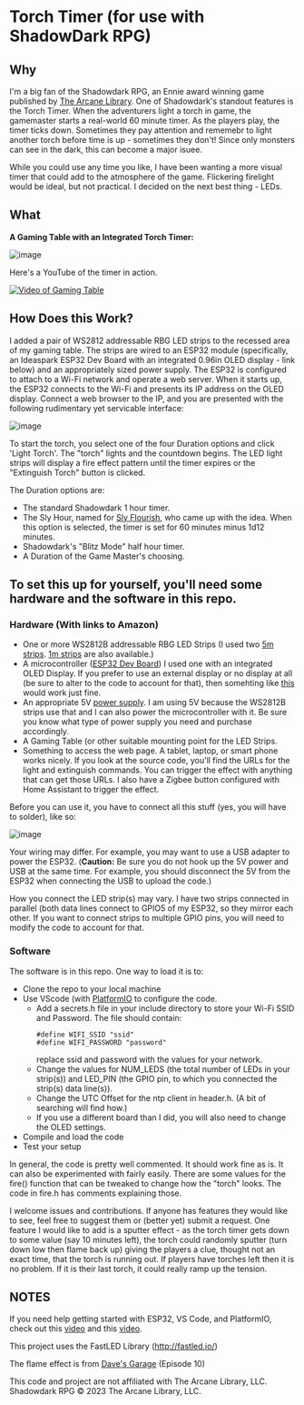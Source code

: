 # Torch Timer (for use with ShadowDark RPG)
## Why
I'm a big fan of the Shadowdark RPG, an Ennie award winning game published by [The Arcane Library](https://www.thearcanelibrary.com/pages/shadowdark). One of Shadowdark's standout features is the Torch Timer. When the adventurers light a torch in game, the gamemaster starts a real-world 60 minute timer. As the players play, the timer ticks down. Sometimes they pay attention and rememebr to light another torch before time is up - sometimes they don't! Since only monsters can see in the dark, this can become a major isuee.

While you could use any time you like, I have been wanting a more visual timer that could add to the atmosphere of the game. Flickering firelight would be ideal, but not practical. I decided on the next best thing - LEDs.

## What
**A Gaming Table with an Integrated Torch Timer:**

![image](https://github.com/user-attachments/assets/76a455a4-ae8d-4026-9a2a-5f31d72829fc)

Here's a YouTube of the timer in action.

[![Video of Gaming Table](https://img.youtube.com/vi/pY_wV5WMrg4/0.jpg)](https://youtube.com/shorts/pY_wV5WMrg4)

## How Does this Work?

I added a pair of WS2812 addressable RBG LED strips to the recessed area of my gaming table. The strips are wired to an ESP32 module (specifically, an Ideaspark ESP32 Dev Board with an integrated 0.96in OLED display - link below) and an appropriately sized power supply. The ESP32 is configured to attach to a Wi-Fi network and operate a web server. When it starts up, the ESP32 connects to the Wi-Fi and presents its IP address on the OLED display. Connect a web browser to the IP, and you are presented with the following rudimentary yet servicable interface:

![image](https://github.com/user-attachments/assets/94787ed8-23fc-405c-8f91-1c4e7adae08f)

To start the torch, you select one of the four Duration options and click 'Light Torch'. The "torch" lights and the countdown begins. The LED light strips will display a fire effect pattern until the timer expires or the "Extinguish Torch" button is clicked.

The Duration options are:
- The standard Shadowdark 1 hour timer.
- The Sly Hour, named for [Sly Flourish](https://slyflourish.com/delving_into_shadowdark.html), who came up with the idea. When this option is selected, the timer is set for 60 minutes minus 1d12 minutes. 
- Shadowdark's "Blitz Mode" half hour timer.
- A Duration of the Game Master's choosing.

## To set this up for yourself, you'll need some hardware and the software in this repo.

### Hardware (With links to Amazon)

- One or more WS2812B addressable RBG LED Strips (I used two [5m strips](https://amzn.to/3XaA1tH). [1m strips](https://amzn.to/3yF1kmp) are also available.)
- A microcontroller ([ESP32 Dev Board](https://amzn.to/3WKjwD4)) I used one with an integrated OLED Display. If you prefer to use an external display or no display at all (be sure to alter to the code to account for that), then somehting like [this](https://amzn.to/3SSrPLY) would work just fine.
- An appropriate 5V [power supply]( https://amzn.to/3MbQs2p). I am using 5V because the WS2812B strips use that and I can also power the microcontroller with it. Be sure you know what type of power supply you need and purchase accordingly.
- A Gaming Table (or other suitable mounting point for the LED Strips.
- Something to access the web page. A tablet, laptop, or smart phone works nicely. If you look at the source code, you'll find the URLs for the light and extinguish commands. You can trigger the effect with anything that can get those URLs. I also have a Zigbee button configured with Home Assistant to trigger the effect.

Before you can use it, you have to connect all this stuff (yes, you will have to solder), like so:

![image](https://github.com/user-attachments/assets/17c558ea-239e-4ea8-b597-bcf0837018a3)

Your wiring may differ. For example, you may want to use a USB adapter to power the ESP32. (**Caution:** Be sure you do not hook up the 5V power and USB at the same time. For example, you should disconnect the 5V from the ESP32 when connecting the USB to upload the code.)

How you connect the LED strip(s) may vary. I have two strips connected in parallel (both data lines connect to GPIO5 of my ESP32, so they mirror each other. If you want to connect strips to multiple GPIO pins, you will need to modify the code to account for that.

### Software

The software is in this repo. One way to load it is to:

- Clone the repo to your local machine
- Use VScode (with [PlatformIO](https://platformio.org/) to configure the code.
  - Add a secrets.h file in your include directory to store your Wi-Fi SSID and Password. The file should contain:
    ```
    #define WIFI_SSID "ssid"
    #define WIFI_PASSWORD "password"
    ```
    replace ssid and password with the values for your network.
  - Change the values for NUM_LEDS (the total number of LEDs in your strip(s)) and LED_PIN (the GPIO pin, to which you connected the strip(s) data line(s)).
  - Change the UTC Offset for the ntp client in header.h. (A bit of searching will find how.) 
  - If you use a different board than I did, you will also need to change the OLED settings.
- Compile and load the code
- Test your setup

In general, the code is pretty well commented. It should work fine as is. It can also be experimented with fairly easily. There are some values for the fire() function that can be tweaked to change how the "torch" looks. The code in fire.h has comments explaining those.

I welcome issues and contributions. If anyone has features they would like to see, feel free to suggest them or (better yet) submit a request. One feature I would like to add is a sputter effect - as the torch timer gets down to some value (say 10 minutes left), the torch could randomly sputter (turn down low then flame back up) giving the players a clue, thought not an exact time, that the torch is running out. If players have torches left then it is no problem. If it is their last torch, it could really ramp up the tension.

## NOTES

If you need help getting started with ESP32, VS Code, and PlatformIO, check out this [video](https://www.youtube.com/watch?v=rlqbVttV0gI&list=PLF2KJ6Gy3cZ7ynsp8s4tnqEFmY15CKhmH&index=16) and this [video](https://www.youtube.com/watch?v=aub9PecrbuM&list=PLF2KJ6Gy3cZ7ynsp8s4tnqEFmY15CKhmH&index=13).

This project uses the FastLED Library (http://fastled.io/)

The flame effect is from [Dave's Garage](https://github.com/davepl/DavesGarageLEDSeries) (Episode 10)

This code and project are not affiliated with The Arcane Library, LLC. Shadowdark RPG © 2023 The Arcane Library, LLC.

